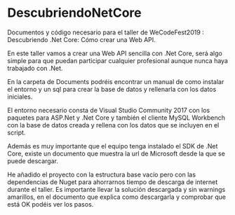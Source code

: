 # DescubriendoNetCore
Documentos y código necesario para el taller de WeCodeFest2019 : Descubriendo .Net Core: Cómo crear una Web API.

En este taller vamos a crear una Web API sencilla con .Net Core, será algo simple para que puedan participar cualquier profesional aunque nunca haya trabajado con .Net.

En la carpeta de Documents podréis encontrar un manual de como instalar el entorno y un sql para crear la base de datos y rellenarla con los datos iniciales. 

El entorno necesario consta de Visual Studio Community 2017 con los paquetes para ASP.Net y .Net Core y también el cliente MySQL Workbench con la base de datos creada y rellena con los datos que se incluyen en el script.

Además es muy importante que el equipo tenga instalado el SDK de .Net Core, existe un documento que muestra la url de Microsoft desde la que se puede descargar.

He añadido el proyecto con la estructura base vacío pero con las dependencias de Nuget para ahorrarnos tiempo de descarga de internet durante el taller. Es importante llevar la solución descargada y sin warnings amarillos, en el documento que explica como descargarla y comprobar que está OK podéis ver los pasos.
